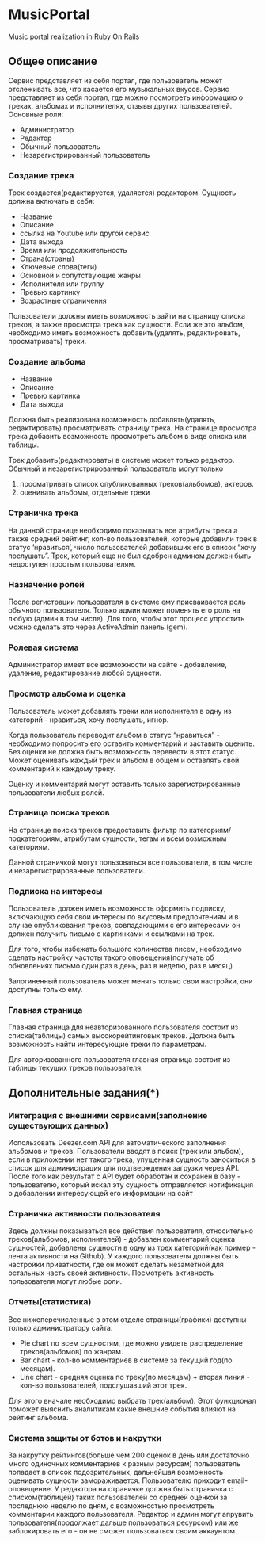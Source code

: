 # MusicPortal

Music portal realization in Ruby On Rails

## Общее описание

Сервис представляет из себя портал, где пользователь может отслеживать все, что касается его музыкальных вкусов.
Сервис представляет из себя портал, где можно посмотреть информацию о треках, альбомах и исполнителях, отзывы других пользователей.
Основные роли: 
+ Администратор
+ Редактор
+ Обычный пользователь
+ Незарегистрированный пользователь

### Создание трека

Трек создается(редактируется, удаляется) редактором.
Сущность должна включать в себя:
+ Название
+ Описание
+ ссылка на Youtube или другой сервис
+ Дата выхода
+ Время или продолжительность
+ Страна(страны)
+ Ключевые слова(теги)
+ Основной и сопутствующие жанры
+ Исполнителя или группу
+ Превью картинку
+ Возрастные ограничения
 
Пользователи должны иметь возможность зайти на страницу списка треков, а также просмотра трека как сущности. 
Если же это альбом, необходимо иметь возможность добавить(удалять, редактировать, просматривать)  треки. 

### Создание альбома

+ Название
+ Описание
+ Превью картинка
+ Дата выхода

Должна быть реализована возможность добавлять(удалять, редактировать) просматривать страницу трека. На странице просмотра трека добавить возможность просмотреть альбом в виде списка или таблицы. 

Трек добавить(редактировать) в системе может только редактор. Обычный и незарегистрированный пользователь могут только 
1) просматривать список опубликованных треков(альбомов), актеров.
2) оценивать альбомы, отдельные треки


### Страничка трека

На данной странице необходимо показывать все атрибуты трека  а также средний рейтинг, кол-во пользователей, которые добавили трек в статус ‘нравиться’, число пользователей добавивших его в список  “хочу послушать”. Трек, который еще не был одобрен админом должен быть недоступен простым пользователям. 


### Назначение ролей

После регистрации пользователя в системе ему присваивается роль обычного
пользователя. Только админ может поменять его роль на любую (админ в том числе). 
Для того, чтобы этот процесс упростить можно сделать это через ActiveAdmin
панель (gem).

### Ролевая система

Администратор имеет все возможности на сайте - добавление, удаление, редактирование любой сущности. 
	
### Просмотр альбома и оценка

Пользователь может добавлять треки или исполнителя в одну из категорий - нравиться, хочу послушать, игнор.

Когда пользователь переводит альбом в статус “нравиться” - необходимо попросить его оставить комментарий и заставить оценить. Без оценки не должна быть возможность перевести в этот статус.  
Может оценивать каждый трек и альбом в общем и оставлять свой комментарий к каждому треку.

Оценку и комментарий могут оставить только зарегистрированные пользователи любых ролей. 

### Страница поиска треков

На странице поиска треков предоставить фильтр по категориям/подкатегориям, атрибутам сущности, тегам и всем возможным категориям.

Данной страничкой могут пользоваться все пользователи, в том числе и незарегистрированные пользователи. 

### Подписка на интересы

Пользователь должен иметь возможность оформить подписку, включающую себя свои интересы по вкусовым предпочтениям и в случае опубликования треков, совпадающими с его интересами он должен получить письмо с картинками и ссылками на трек. 

Для того, чтобы избежать большого количества писем, необходимо сделать настройку частоты такого оповещения(получать об обновлениях письмо один раз в день, раз в неделю, раз в месяц)

Залогиненный пользователь может менять только свои настройки, они доступны только ему.

### Главная страница

Главная страница для неавторизованного пользователя состоит из списка(таблицы) самых высокорейтинговых треков. Должна быть возможность найти интересующие треки по параметрам. 

Для авторизованного пользователя главная страница состоит из таблицы текущих треков пользователя. 

## Дополнительные задания(*)


### Интеграция с внешними сервисами(заполнение существующих данных)

Использовать Deezer.com  API для автоматического заполнения альбомов и треков. Пользователи вводят в поиск (трек или альбом), если в приложении нет такого трека, упущенная сущность заноситься в список для администрация для подтверждения загрузки через API. После того как результат с API будет обработан и сохранен в базу - пользователю, который искал эту сущность отправляется нотификация о добавлении интересующей его информации на сайт


### Страничка активности пользователя

Здесь должны показываться  все действия пользователя, относительно треков(альбомов, исполнителей) - добавлен комментарий,оценка сущностей, добавлены сущности в одну из трех категорий(как пример - лента активности на Github). 
У каждого пользователя должны быть настройки приватности, где он может сделать незаметной для остальных часть своей активности.
Посмотреть активность пользователя могут любые роли.


### Отчеты(статистика)

Все нижеперечисленные в этом отделе страницы(графики) доступны только администратору сайта. 
- Pie chart  по всем сущностям, где можно увидеть распределение треков(альбомов) по жанрам. 
- Bar chart - кол-во комментариев в системе за текущий год(по месяцам).
- Line chart - средняя оценка по треку(по месяцам) + вторая линия - кол-во пользователей, подслушавший этот трек. 

Для этого вначале необходимо выбрать трек(альбом). Этот функционал поможет выяснить аналитикам какие внешние события влияют на рейтинг альбома. 


### Система защиты от ботов и накрутки

За накрутку рейтингов(больше чем 200 оценок в день или достаточно много одиночных комментариев к разным ресурсам) пользователь попадает в список подозрительных, дальнейшая возможность оценивать сущности замораживается. Пользователю приходит email-оповещение. У редактора на страничке должна быть страничка с списком(таблицей) таких пользователей со средней оценкой за последнюю неделю по дням, с возможностью просмотреть комментарии каждого пользователя. 
Редактор и админ могут апрувить пользователя(продолжает дальше пользоваться ресурсом) или же заблокировать его - он не сможет пользоваться своим аккаунтом. 

